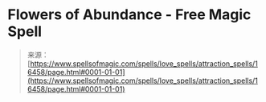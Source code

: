 <!--yml
category: 未分类
date: 2024-06-12 18:56:43
-->

# Flowers of Abundance - Free Magic Spell

> 来源：[https://www.spellsofmagic.com/spells/love_spells/attraction_spells/16458/page.html#0001-01-01](https://www.spellsofmagic.com/spells/love_spells/attraction_spells/16458/page.html#0001-01-01)
